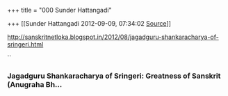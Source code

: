 +++
title = "000 Sunder Hattangadi"

+++
[[Sunder Hattangadi	2012-09-09, 07:34:02 [Source](https://groups.google.com/g/samskrita/c/4WuC7-5YYN8)]]







<http://sanskritnetloka.blogspot.in/2012/08/jagadguru-shankaracharya-of-sringeri.html>

``

### Jagadguru Shankaracharya of Sringeri: Greatness of Sanskrit (Anugraha Bh...

